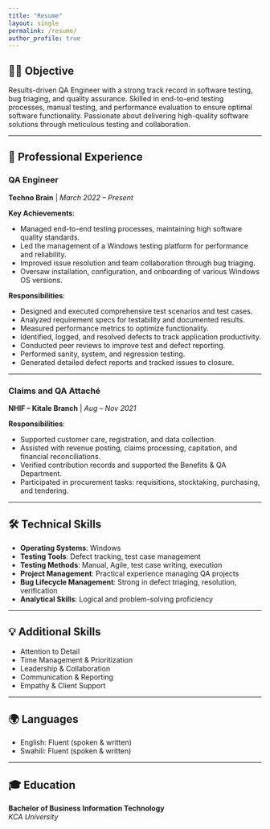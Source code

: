 ```yaml
---
title: "Resume"
layout: single
permalink: /resume/
author_profile: true
---
```


## 👩‍💻 Objective

Results-driven QA Engineer with a strong track record in software testing, bug triaging, and quality assurance. Skilled in end-to-end testing processes, manual testing, and performance evaluation to ensure optimal software functionality. Passionate about delivering high-quality software solutions through meticulous testing and collaboration.

---

## 💼 Professional Experience

### **QA Engineer**  
**Techno Brain** | *March 2022 – Present*

**Key Achievements**:
- Managed end-to-end testing processes, maintaining high software quality standards.
- Led the management of a Windows testing platform for performance and reliability.
- Improved issue resolution and team collaboration through bug triaging.
- Oversaw installation, configuration, and onboarding of various Windows OS versions.

**Responsibilities**:
- Designed and executed comprehensive test scenarios and test cases.
- Analyzed requirement specs for testability and documented results.
- Measured performance metrics to optimize functionality.
- Identified, logged, and resolved defects to track application productivity.
- Conducted peer reviews to improve test and defect reporting.
- Performed sanity, system, and regression testing.
- Generated detailed defect reports and tracked issues to closure.

---

### **Claims and QA Attaché**  
**NHIF – Kitale Branch** | *Aug – Nov 2021*

**Responsibilities**:
- Supported customer care, registration, and data collection.
- Assisted with revenue posting, claims processing, capitation, and financial reconciliations.
- Verified contribution records and supported the Benefits & QA Department.
- Participated in procurement tasks: requisitions, stocktaking, purchasing, and tendering.

---

## 🛠️ Technical Skills

- **Operating Systems**: Windows  
- **Testing Tools**: Defect tracking, test case management  
- **Testing Methods**: Manual, Agile, test case writing, execution  
- **Project Management**: Practical experience managing QA projects  
- **Bug Lifecycle Management**: Strong in defect triaging, resolution, verification  
- **Analytical Skills**: Logical and problem-solving proficiency  

---

## 💡 Additional Skills

- Attention to Detail  
- Time Management & Prioritization  
- Leadership & Collaboration  
- Communication & Reporting  
- Empathy & Client Support  

---

## 🌍 Languages

- English: Fluent (spoken & written)  
- Swahili: Fluent (spoken & written)

---

## 🎓 Education

**Bachelor of Business Information Technology**  
*KCA University*
